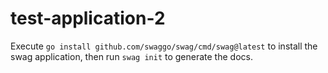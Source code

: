 # test-application-2

Execute `go install github.com/swaggo/swag/cmd/swag@latest` to install the swag application, then run `swag init` to generate the docs.
